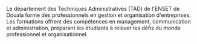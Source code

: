 Le département des Techniques Administratives (TAD) de l'ENSET de Douala forme des professionnels en gestion et organisation d'entreprises. Les formations offrent des compétences en management, communication et administration, préparant les étudiants à relever les défis du monde professionnel et organisationnel.